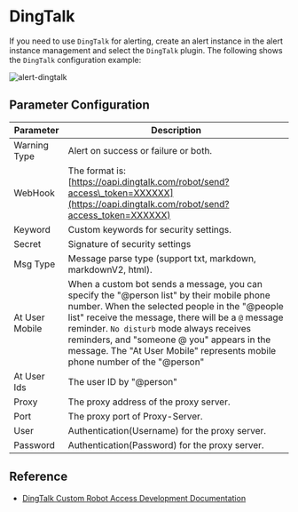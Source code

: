 # DingTalk

If you need to use `DingTalk` for alerting, create an alert instance in the alert instance management and select the `DingTalk` plugin. The following shows the `DingTalk` configuration example:

![alert-dingtalk](/img/new_ui/dev/alert/alert_dingtalk.png)

## Parameter Configuration

| **Parameter** | **Description** |
| --- | --- |
| Warning Type | Alert on success or failure or both. |
| WebHook | The format is: [https://oapi.dingtalk.com/robot/send?access\_token=XXXXXX](https://oapi.dingtalk.com/robot/send?access_token=XXXXXX) |
| Keyword | Custom keywords for security settings. |
| Secret | Signature of security settings   |
| Msg Type | Message parse type (support txt, markdown, markdownV2, html). |
| At User Mobile | When a custom bot sends a message, you can specify the "@person list" by their mobile phone number. When the selected people in the "@people list" receive the message, there will be a `@` message reminder. `No disturb` mode always receives reminders, and "someone @ you" appears in the message. The "At User Mobile" represents mobile phone number of the "@person" |
| At User Ids | The user ID by "@person" |
| Proxy | The proxy address of the proxy server. |
| Port | The proxy port of Proxy-Server. |
| User | Authentication(Username) for the proxy server. |
| Password | Authentication(Password) for the proxy server. |

## Reference

- [DingTalk Custom Robot Access Development Documentation](https://open.dingtalk.com/document/robots/custom-robot-access) 